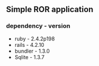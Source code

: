 ## Simple ROR application
### dependency - version
* ruby - 2.4.2p198
* rails - 4.2.10
* bundler - 1.3.0
* Sqlite - 1.3.7


